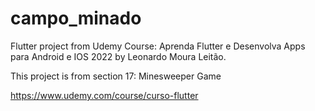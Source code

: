 # campo_minado

Flutter project from Udemy Course: Aprenda Flutter e Desenvolva Apps para Android e IOS 2022 by Leonardo Moura Leitão.

This project is from section 17: Minesweeper Game

https://www.udemy.com/course/curso-flutter